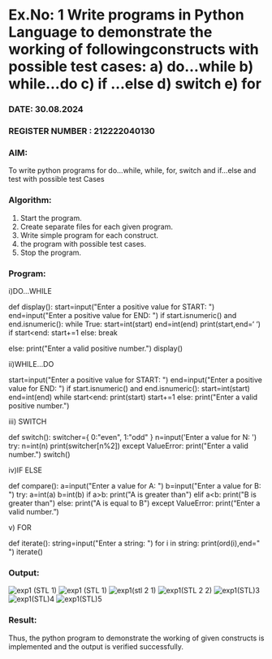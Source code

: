 # Ex.No: 1 Write programs in Python Language to demonstrate the working of followingconstructs with possible test cases: a) do…while b) while…do c) if …else d) switch e) for 

### DATE: 30.08.2024                                                                        
### REGISTER NUMBER : 212222040130

### AIM:  
To write python programs for do…while, while, for, switch and if…else and test with possible test 
Cases 

### Algorithm:
1. Start the program.
2. Create separate files for each given program.
3. Write simple program for each construct.
4.  the program with possible test cases.
5. Stop the program.
### Program:
i)DO...WHILE 

def display(): 
  start=input("Enter a positive value for START: ") 
  end=input("Enter a positive value for END: ") 
  if start.isnumeric() and end.isnumeric(): 
    while True: 
      start=int(start) 
      end=int(end) 
      print(start,end=‘ ‘) 
    if start<end: 
      start+=1 
    else: 
      break 

  else: 
    print("Enter a valid positive number.") 
display()


ii)WHILE...DO 

start=input("Enter a positive value for START: ") 
end=input("Enter a positive value for END: ") 
if start.isnumeric() and end.isnumeric(): 
  start=int(start) 
  end=int(end) 
  while start<end: 
    print(start) 
    start+=1 
else: 
print("Enter a valid positive number.")

iii) SWITCH

def switch(): 
  switcher={ 0:"even", 1:"odd" } 
  n=input('Enter a value for N: ')
  try: 
    n=int(n) 
    print(switcher[n%2]) 
  except ValueError: 
    print("Enter a valid number.") 
switch()

iv)IF ELSE

def compare(): 
  a=input("Enter a value for A: ") 
  b=input("Enter a value for B: ") 
  try: 
    a=int(a) 
    b=int(b) 
    if a>b: 
      print("A is greater than") 
    elif a<b: 
      print("B is greater than") 
    else: 
      print("A is equal to B") 
  except ValueError: 
    print(“Enter a valid number.”)

v) FOR

def iterate(): 
  string=input("Enter a string: ") 
  for i in string: 
    print(ord(i),end=" ") 
iterate()




### Output:
![exp1 (STL 1)](https://github.com/user-attachments/assets/24ce04fa-18c8-4e8a-975e-4d951162f35a)
![exp1 (STL 1)](https://github.com/user-attachments/assets/b9fa9568-5607-422a-a698-c4a39193f59d)
![exp1(stl 2 1)](https://github.com/user-attachments/assets/fe0164eb-4a86-4482-a247-8aadf3fbd29e)
![exp1(STL 2 2)](https://github.com/user-attachments/assets/70c11a9e-84bc-4736-ad44-188b501efa8d)
![exp1(STL)3](https://github.com/user-attachments/assets/3f421779-28c6-413c-9fd7-ea38bdcc53b7)
![exp1(STL)4](https://github.com/user-attachments/assets/fcb314ba-0906-4d82-beff-8b33aae98560)
![exp1(STL)5](https://github.com/user-attachments/assets/6d760026-c507-48b7-93b8-7a6405349771)






### Result:
Thus, the python program to demonstrate the working of given constructs is implemented and the output is verified successfully.


